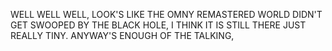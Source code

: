 WELL WELL WELL, LOOK'S LIKE THE OMNY REMASTERED WORLD DIDN'T GET SWOOPED BY THE BLACK HOLE, I THINK IT IS STILL THERE JUST REALLY TINY. ANYWAY'S ENOUGH OF THE TALKING,
